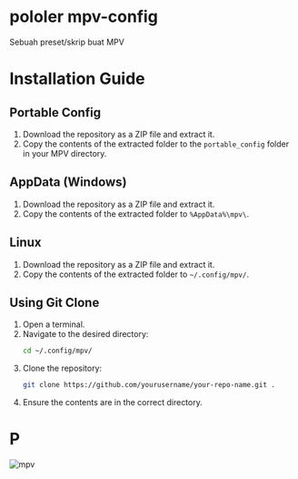 # pololer mpv-config
Sebuah preset/skrip buat MPV

# Installation Guide

## Portable Config
1. Download the repository as a ZIP file and extract it.
2. Copy the contents of the extracted folder to the `portable_config` folder in your MPV directory.

## AppData (Windows)
1. Download the repository as a ZIP file and extract it.
2. Copy the contents of the extracted folder to `%AppData%\mpv\`.

## Linux
1. Download the repository as a ZIP file and extract it.
2. Copy the contents of the extracted folder to `~/.config/mpv/`.

## Using Git Clone
1. Open a terminal.
2. Navigate to the desired directory:
    ```sh
    cd ~/.config/mpv/
    ```
3. Clone the repository:
    ```sh
    git clone https://github.com/yourusername/your-repo-name.git .
    ```
4. Ensure the contents are in the correct directory.

# P
![mpv](https://cdn.lewd.host/txrWjaOE.png)
